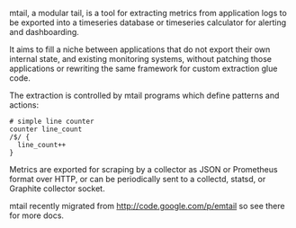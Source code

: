mtail, a modular tail, is a tool for extracting metrics from application logs to be exported into a timeseries database or timeseries calculator for alerting and dashboarding.

It aims to fill a niche between applications that do not export their own internal state, and existing monitoring systems, without patching those applications or rewriting the same framework for custom extraction glue code.

The extraction is controlled by mtail programs which define patterns and actions:

    # simple line counter
    counter line_count
    /$/ {
      line_count++
    }

Metrics are exported for scraping by a collector as JSON or Prometheus format over HTTP, or can be periodically sent to a collectd, statsd, or Graphite collector socket.

mtail recently migrated from http://code.google.com/p/emtail so see there for more docs.
